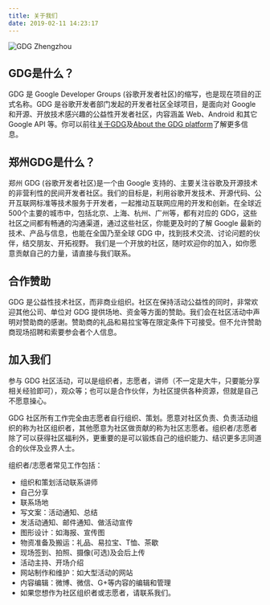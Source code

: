 ```yaml
---
title: 关于我们
date: 2019-02-11 14:23:17
---
```


![GDG Zhengzhou](https://i.loli.net/2019/02/11/5c6137ce04980.png)

## GDG是什么？

GDG 是 Google Developer Groups (谷歌开发者社区)的缩写，也是现在项目的正式名称。GDG 是谷歌开发者部门发起的开发者社区全球项目，是面向对 Google 和开源、开放技术感兴趣的公益性开发者社区，内容涵盖 Web、Android 和其它 Google API 等。你可以前往[关于GDG](https://chinagdg.org/about/)及[About the GDG platform](https://developers.google.com/programs/community/gdg/)了解更多信息。

## 郑州GDG是什么？

郑州 GDG (谷歌开发者社区)是一个由 Google 支持的、主要关注谷歌及开源技术的非营利性的民间开发者社区。我们的目标是，利用谷歌开发技术、开源代码、公开互联网标准等技术服务于开发者，一起推动互联网应用的开发和创新。在全球近500个主要的城市中，包括北京、上海、杭州、广州等，都有对应的 GDG，这些社区之间都有畅通的沟通渠道，通过这些社区，你能更及时的了解 Google 最新的技术、产品与信息，也能在全国乃至全球 GDG 中，找到技术交流、讨论问题的伙伴，结交朋友、开拓视野。 我们是一个开放的社区，随时欢迎你的加入，如你愿意贡献自己的力量，请直接与我们联系。

## 合作赞助
GDG 是公益性技术社区，而非商业组织。社区在保持活动公益性的同时，非常欢迎其他公司、单位对 GDG 提供场地、资金等方面的赞助。我们会在社区活动中声明对赞助商的感谢。赞助商的礼品和易拉宝等在限定条件下可接受。但不允许赞助商现场招聘和索要参会者个人信息。

## 加入我们

参与 GDG 社区活动，可以是组织者，志愿者，讲师（不一定是大牛，只要能分享相关经验即可），观众等；也可以是合作伙伴，为社区提供各种资源，但就是自己不愿意操心。

GDG 社区所有工作完全由志愿者自行组织、策划。愿意对社区负责、负责活动组织的称为社区组织者，其他愿意为社区做贡献的称为社区志愿者。组织者/志愿者除了可以获得社区福利外，更重要的是可以锻炼自己的组织能力、结识更多志同道合的伙伴及业界人士。

组织者/志愿者常见工作包括：

- 组织和策划活动联系讲师
- 自己分享
- 联系场地
- 写文案：活动通知、总结
- 发活动通知、邮件通知、做活动宣传
- 图形设计：如海报、宣传图
- 物资准备及搬运：礼品、易拉宝、T恤、茶歇
- 现场签到、拍照、摄像(可选)及会后上传
- 活动主持、开场介绍
- 网站制作和维护：如大型活动的网站
- 内容编辑：微博、微信、G+等内容的编辑和管理
- 如果您想作为社区组织者或志愿者，请联系我们。